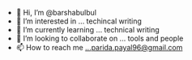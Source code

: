 - 👋 Hi, I’m @barshabulbul
- 👀 I’m interested in ... techincal writing 
- 🌱 I’m currently learning ... technical writing 
- 💞️ I’m looking to collaborate on ... tools and people
- 📫 How to reach me ...parida.payal96@gmail.com

<!---
barshabulbul/barshabulbul is a ✨ special ✨ repository because its `README.md` (this file) appears on your GitHub profile.
You can click the Preview link to take a look at your changes.
--->
